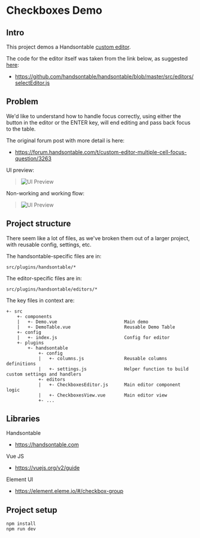 # Checkboxes Demo


## Intro

This project demos a Handsontable [custom editor](https://handsontable.com/docs/7.0.3/tutorial-cell-editor.html).

The code for the editor itself was taken from the link below, as suggested [here](https://forum.handsontable.com/t/select-editor-tutorial-has-bugs/3232/12?u=dave.stewart):

- https://github.com/handsontable/handsontable/blob/master/src/editors/selectEditor.js

## Problem

We'd like to understand how to handle focus correctly, using either the button in the editor or the ENTER key, will end editing and pass back focus to the table.

The original forum post with more detail is here:

- https://forum.handsontable.com/t/custom-editor-multiple-cell-focus-question/3263

UI preview:

> ![UI Preview](https://forum.handsontable.com/uploads/default/original/1X/4d4e46c6efb15766919789d2a182def5b4d68b7c.png)

Non-working and working flow:

> ![UI Preview](http://g.recordit.co/OagvY54Uj9.gif)


## Project structure

There seem like a lot of files, as we've broken them out of a larger project, with reusable config, settings, etc.

The handsontable-specific files are in:

```
src/plugins/handsontable/*
```
The editor-specific files are in:

```
src/plugins/handsontable/editors/*
```

The key files in context are:

```
+- src
    +- components
    |   +- Demo.vue                         Main demo
    |   +- DemoTable.vue                    Reusable Demo Table
    +- config
    |   +- index.js                         Config for editor
    +- plugins
        +- handsontable
            +- config
            |   +- columns.js               Reusable columns definitions
            |   +- settings.js              Helper function to build custom settings and handlers
            +- editors
            |   +- CheckboxesEditor.js      Main editor component logic
            |   +- CheckboxesView.vue       Main editor view
            +- ...
```

## Libraries

Handsontable

- https://handsontable.com

Vue JS

- https://vuejs.org/v2/guide

Element UI

- https://element.eleme.io/#/checkbox-group


## Project setup

```
npm install
npm run dev
```
